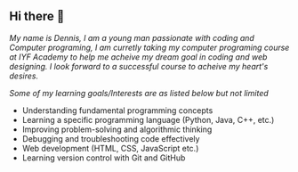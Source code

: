 ## Hi there 👋

*My name is Dennis, I am a young man passionate with coding and Computer programing, I am curretly taking my computer programing course at IYF Academy to help me acheive my dream goal in coding and web designing. I look forward to a successful course to acheive my heart's desires.*

*Some of my learning goals/Interests are as listed below but not limited*
- Understanding fundamental programming concepts
- Learning a specific programming language (Python, Java, C++, etc.)
- Improving problem-solving and algorithmic thinking
- Debugging and troubleshooting code effectively
- Web development (HTML, CSS, JavaScript etc.)
- Learning version control with Git and GitHub
<!--
**Dennoh-Ma/Dennoh-Ma** is a ✨ _special_ ✨ repository because its `README.md` (this file) appears on your GitHub profile.

Here are some ideas to get you started:

- 🔭 I’m currently working on ...
- 🌱 I’m currently learning ...
- 👯 I’m looking to collaborate on ...
- 🤔 I’m looking for help with ...
- 💬 Ask me about ...
- 📫 How to reach me: ...
- 😄 Pronouns: ...
- ⚡ Fun fact: ...
-->
